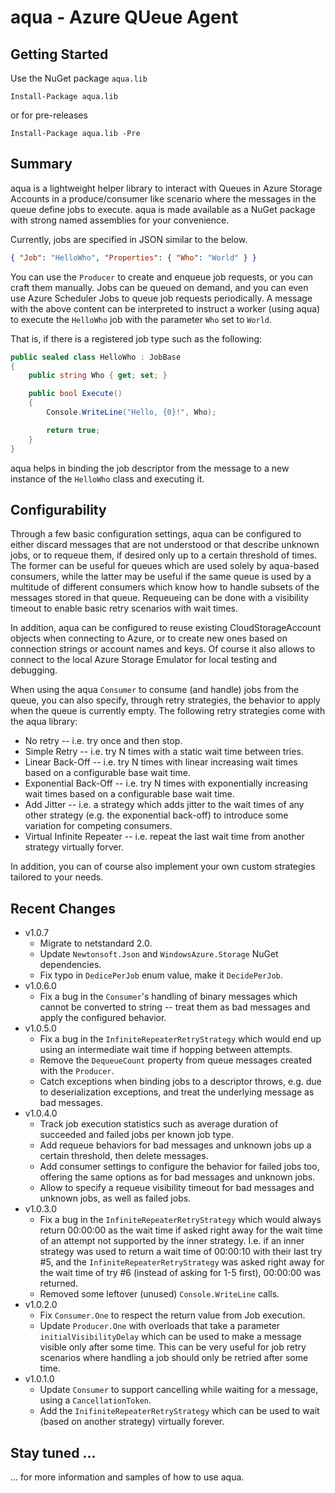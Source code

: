 # aqua - Azure QUeue Agent

## Getting Started
Use the NuGet package `aqua.lib`
```
Install-Package aqua.lib
```
or for pre-releases
```
Install-Package aqua.lib -Pre
```

## Summary
aqua is a lightweight helper library to interact with Queues in Azure Storage Accounts in a produce/consumer like
scenario where the messages in the queue define jobs to execute. aqua is made available as a NuGet package with strong
named assemblies for your convenience.

Currently, jobs are specified in JSON similar to the below.
```json
{ "Job": "HelloWho", "Properties": { "Who": "World" } }
```

You can use the `Producer` to create and enqueue job requests, or you can craft them manually. Jobs can be queued on
demand, and you can even use Azure Scheduler Jobs to queue job requests periodically. A message with the above content
can be interpreted to instruct a worker (using aqua) to execute the `HelloWho` job with the parameter `Who` set to `World`.

That is, if there is a registered job type such as the following:

```c#
public sealed class HelloWho : JobBase
{
    public string Who { get; set; }

    public bool Execute()
    {
        Console.WriteLine("Hello, {0}!", Who);

        return true;
    }
}
```

aqua helps in binding the job descriptor from the message to a new instance of the `HelloWho` class and executing it.

## Configurability
Through a few basic configuration settings, aqua can be configured to either discard messages that are not understood or
that describe unknown jobs, or to requeue them, if desired only up to a certain threshold of times. The former can be
useful for queues which are used solely by aqua-based consumers, while the latter may be useful if the same queue is
used by a multitude of different consumers which know how to handle subsets of the messages stored in that queue.
Requeueing can be done with a visibility timeout to enable basic retry scenarios with wait times.

In addition, aqua can be configured to reuse existing CloudStorageAccount objects when connecting to Azure, or to create
new ones based on connection strings or account names and keys. Of course it also allows to connect to the local Azure
Storage Emulator for local testing and debugging.

When using the aqua `Consumer` to consume (and handle) jobs from the queue, you can also specify, through retry strategies,
the behavior to apply when the queue is currently empty. The following retry strategies come with the aqua library:
- No retry -- i.e. try once and then stop.
- Simple Retry -- i.e. try N times with a static wait time between tries.
- Linear Back-Off -- i.e. try N times with linear increasing wait times based on a configurable base wait time.
- Exponential Back-Off -- i.e. try N times with exponentially increasing wait times based on a configurable base wait
time.
- Add Jitter -- i.e. a strategy which adds jitter to the wait times of any other strategy (e.g. the exponential
back-off) to introduce some variation for competing consumers.
- Virtual Infinite Repeater -- i.e. repeat the last wait time from another strategy virtually forver.

In addition, you can of course also implement your own custom strategies tailored to your needs.

## Recent Changes

* v1.0.7
  * Migrate to netstandard 2.0.
  * Update `Newtonsoft.Json` and `WindowsAzure.Storage` NuGet dependencies. 
  * Fix typo in `DedicePerJob` enum value, make it `DecidePerJob`.
* v1.0.6.0
  * Fix a bug in the `Consumer`'s handling of binary messages which cannot be converted to string -- treat them as bad
    messages and apply the configured behavior.
* v1.0.5.0
  * Fix a bug in the `InfiniteRepeaterRetryStrategy` which would end up using an intermediate wait time if hopping
    between attempts.
  * Remove the `DequeueCount` property from queue messages created with the `Producer`.
  * Catch exceptions when binding jobs to a descriptor throws, e.g. due to deserialization exceptions, and treat the
    underlying message as bad messages.
* v1.0.4.0
  * Track job execution statistics such as average duration of succeeded and failed jobs per known job type.
  * Add requeue behaviors for bad messages and unknown jobs up a certain threshold, then delete messages.
  * Add consumer settings to configure the behavior for failed jobs too, offering the same options as for bad messages
    and unknown jobs.
  * Allow to specify a requeue visibility timeout for bad messages and unknown jobs, as well as failed jobs.
* v1.0.3.0
  * Fix a bug in the `InfiniteRepeaterRetryStrategy` which would always return 00:00:00 as the wait time if asked right
    away for the wait time of an attempt not supported by the inner strategy. I.e. if an inner strategy was used to
    return a wait time of 00:00:10 with their last try #5, and the `InfiniteRepeaterRetryStrategy` was asked right away
    for the wait time of try #6 (instead of asking for 1-5 first), 00:00:00 was returned.
  * Removed some leftover (unused) `Console.WriteLine` calls.
* v1.0.2.0
  * Fix `Consumer.One` to respect the return value from Job execution.
  * Update `Producer.One` with overloads that take a parameter `initialVisibilityDelay` which can be used to make a
    message visible only after some time. This can be very useful for job retry scenarios where handling a job should
    only be retried after some time.
* v1.0.1.0
  * Update `Consumer` to support cancelling while waiting for a message, using a `CancellationToken`.
  * Add the `InifiniteRepeaterRetryStrategy` which can be used to wait (based on another strategy) virtually forever.

## Stay tuned ...
... for more information and samples of how to use aqua.
